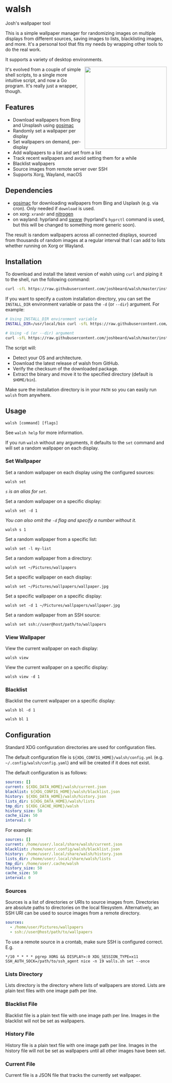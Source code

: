 # walsh

Josh's wallpaper tool

This is a simple wallpaper manager for randomizing images on multiple displays
from different sources, saving images to lists, blacklisting images, and more.
It's a personal tool that fits my needs by wrapping other tools to do the real
work.

It supports a variety of desktop environments.

<img align="right" width="256" height="256" src=".doc/image.jpg">

It's evolved from a couple of simple shell scripts, to a single more intuitive
script, and now a Go program. It's really just a wrapper, though.

## Features

* Download wallpapers from Bing and Unsplash using
  [gosimac](https://github.com/1995parham/gosimac)
* Randomly set a wallpaper per display
* Set wallpapers on demand, per-display
* Add wallpapers to a list and set from a list
* Track recent wallpapers and avoid setting them for a while
* Blacklist wallpapers
* Source images from remote server over SSH
* Supports Xorg, Wayland, macOS

## Dependencies

* [gosimac](https://github.com/1995parham/gosimac) for downloading wallpapers
  from Bing and Usplash (e.g. via cron). Only needed if `download` is used.
* on xorg: `xrandr` and [nitrogen](https://wiki.archlinux.org/title/Nitrogen)
* on wayland: hyprland and [swww](https://github.com/Horus645/swww) (hyprland's
  `hyprctl` command is used, but this will be changed to something more generic
  soon).

The result is random wallpapers across all connected displays, sourced from
thousands of random images at a regular interval that I can add to lists
whether running on Xorg or Wayland.

## Installation

To download and install the latest version of walsh using `curl` and piping it
to the shell, run the following command:

```sh
curl -sfL https://raw.githubusercontent.com/joshbeard/walsh/master/install.sh | sh -
```

If you want to specify a custom installation directory, you can set the
`INSTALL_DIR` environment variable or pass the `-d` (or `--dir`) argument. For
example:

```sh
# Using INSTALL_DIR environment variable
INSTALL_DIR=/usr/local/bin curl -sfL https://raw.githubusercontent.com/joshbeard/walsh/master/install.sh | sh -

# Using -d (or --dir) argument
curl -sfL https://raw.githubusercontent.com/joshbeard/walsh/master/install.sh | sh -s -- -d /usr/local/bin
```

The script will:
- Detect your OS and architecture.
- Download the latest release of walsh from GitHub.
- Verify the checksum of the downloaded package.
- Extract the binary and move it to the specified directory (default is `$HOME/bin`).

Make sure the installation directory is in your `PATH` so you can easily run
`walsh` from anywhere.

## Usage

```shell
walsh [command] [flags]
```

See `walsh help` for more information.

If you run `walsh` without any arguments, it defaults to the `set` command and
will set a random wallpaper on each display.

### Set Wallpaper

Set a random wallpaper on each display using the configured sources:

```shell
walsh set
```

_`s` is an alias for `set`._

Set a random wallpaper on a specific display:

```shell
walsh set -d 1
```

_You can also omit the `-d` flag and specify a number without it._

```shell
walsh s 1
```

Set a random wallpaper from a specific list:

```shell
walsh set -l my-list
```

Set a random wallpaper from a directory:

```shell
walsh set ~/Pictures/wallpapers
```

Set a specific wallpaper on each display:

```shell
walsh set ~/Pictures/wallpapers/wallpaper.jpg
```

Set a specific wallpaper on a specific display:

```shell
walsh set -d 1 ~/Pictures/wallpapers/wallpaper.jpg
```

Set a random wallpaper from an SSH source:

```shell
walsh set ssh://user@host/path/to/wallpapers
```

### View Wallpaper

View the current wallpaper on each display:

```shell
walsh view
```

View the current wallpaper on a specific display:

```shell
walsh view -d 1
```

### Blacklist

Blacklist the current wallpaper on a specific display:

```shell
walsh bl -d 1
```


```shell
walsh bl 1
```

## Configuration

Standard XDG configuration directories are used for configuration files.

The default configuration file is `${XDG_CONFIG_HOME}/walsh/config.yml`
(e.g. `~/.config/walsh/config.yaml`) and will be created if it does not exist.

The default configuration is as follows:

```yaml
sources: []
current: ${XDG_DATA_HOME}/walsh/current.json
blacklist: ${XDG_CONFIG_HOME}/walsh/blacklist.json
history: ${XDG_DATA_HOME}/walsh/history.json
lists_dir: ${XDG_DATA_HOME}/walsh/lists
tmp_dir: ${XDG_CACHE_HOME}/walsh
history_size: 50
cache_size: 50
interval: 0
```

For example:

```yaml
sources: []
current: /home/user/.local/share/walsh/current.json
blacklist: /home/user/.config/walsh/blacklist.json
history: /home/user/.local/share/walsh/history.json
lists_dir: /home/user/.local/share/walsh/lists
tmp_dir: /home/user/.cache/walsh
history_size: 50
cache_size: 50
interval: 0
```


### Sources

Sources is a list of directories or URIs to source images from. Directories
are absolute paths to directories on the local filesystem. Alternatively, an
SSH URI can be used to source images from a remote directory.

```yaml
sources:
  - /home/user/Pictures/wallpapers
  - ssh://user@host/path/to/wallpapers
```

To use a remote source in a crontab, make sure SSH is configured correct. E.g.

```plain
*/10 * * * * pgrep XORG && DISPLAY=:0 XDG_SESSION_TYPE=x11 SSH_AUTH_SOCK=/path/to/ssh_agent nice -n 19 walls.sh set --once
```

### Lists Directory

Lists directory is the directory where lists of wallpapers are stored. Lists
are plain text files with one image path per line.

### Blacklist File

Blacklist file is a plain text file with one image path per line. Images in
the blacklist will not be set as wallpapers.

### History File

History file is a plain text file with one image path per line. Images in the
history file will not be set as wallpapers until all other images have been
set.

### Current File

Current file is a JSON file that tracks the currently set wallpaper.
